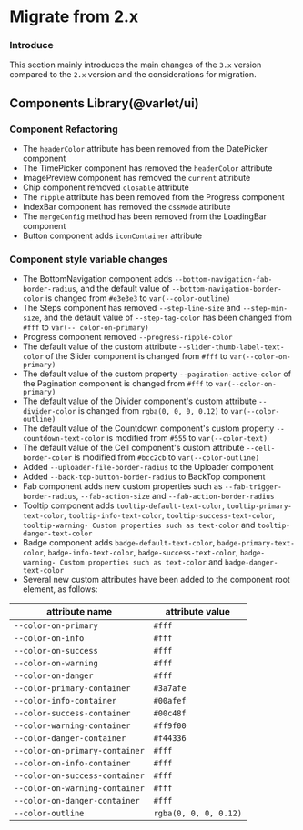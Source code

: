 # Migrate from 2.x

### Introduce
This section mainly introduces the main changes of the `3.x` version compared to the `2.x` version and the considerations for migration.

## Components Library(@varlet/ui)

### Component Refactoring

- The `headerColor` attribute has been removed from the DatePicker component
- The TimePicker component has removed the `headerColor` attribute
- ImagePreview component has removed the `current` attribute
- Chip component removed `closable` attribute
- The `ripple` attribute has been removed from the Progress component
- IndexBar component has removed the `cssMode` attribute
- The `mergeConfig` method has been removed from the LoadingBar component
- Button component adds `iconContainer` attribute

### Component style variable changes

- The BottomNavigation component adds `--bottom-navigation-fab-border-radius`, and the default value of `--bottom-navigation-border-color` is changed from `#e3e3e3` to `var(--color-outline)`
- The Steps component has removed `--step-line-size` and `--step-min-size`, and the default value of `--step-tag-color` has been changed from `#fff` to `var(-- color-on-primary)`
- Progress component removed `--progress-ripple-color`
- The default value of the custom attribute `--slider-thumb-label-text-color` of the Slider component is changed from `#fff` to `var(--color-on-primary)`
- The default value of the custom property `--pagination-active-color` of the Pagination component is changed from `#fff` to `var(--color-on-primary)`
- The default value of the Divider component's custom attribute `--divider-color` is changed from `rgba(0, 0, 0, 0.12)` to `var(--color-outline)`
- The default value of the Countdown component's custom property `--countdown-text-color` is modified from `#555` to `var(--color-text)`
- The default value of the Cell component's custom attribute `--cell-border-color` is modified from `#bcc2cb` to `var(--color-outline)`
- Added `--uploader-file-border-radius` to the Uploader component
- Added `--back-top-button-border-radius` to BackTop component
- Fab component adds new custom properties such as `--fab-trigger-border-radius`, `--fab-action-size` and `--fab-action-border-radius`
- Tooltip component adds `tooltip-default-text-color`, `tooltip-primary-text-color`, `tooltip-info-text-color`, `tooltip-success-text-color`, `tooltip-warning- Custom properties such as text-color` and `tooltip-danger-text-color`
- Badge component adds `badge-default-text-color`, `badge-primary-text-color`, `badge-info-text-color`, `badge-success-text-color`, `badge-warning- Custom properties such as text-color` and `badge-danger-text-color`
- Several new custom attributes have been added to the component root element, as follows:

| attribute name | attribute value |
|----------------|------------------|
| `--color-on-primary` | `#fff` |
| `--color-on-info` | `#fff` |
| `--color-on-success` | `#fff` |
| `--color-on-warning` | `#fff` |
| `--color-on-danger` | `#fff` |
| `--color-primary-container` | `#3a7afe` |
| `--color-info-container` | `#00afef` |
| `--color-success-container` | `#00c48f` |
| `--color-warning-container` | `#ff9f00` |
| `--color-danger-container` | `#f44336` |
| `--color-on-primary-container` | `#fff` |
| `--color-on-info-container` | `#fff` |
| `--color-on-success-container` | `#fff` |
| `--color-on-warning-container` | `#fff` |
| `--color-on-danger-container` | `#fff` |
| `--color-outline` | `rgba(0, 0, 0, 0.12)` |